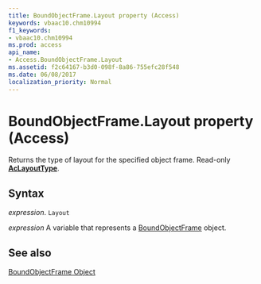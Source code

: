 ```yaml
---
title: BoundObjectFrame.Layout property (Access)
keywords: vbaac10.chm10994
f1_keywords:
- vbaac10.chm10994
ms.prod: access
api_name:
- Access.BoundObjectFrame.Layout
ms.assetid: f2c64167-b3d0-098f-8a86-755efc28f548
ms.date: 06/08/2017
localization_priority: Normal
---
```



# BoundObjectFrame.Layout property (Access)

Returns the type of layout for the specified object frame. Read-only  **[AcLayoutType](Access.AcLayoutType.md)**.


## Syntax

_expression_. `Layout`

_expression_ A variable that represents a [BoundObjectFrame](Access.BoundObjectFrame.md) object.


## See also


[BoundObjectFrame Object](Access.BoundObjectFrame.md)

